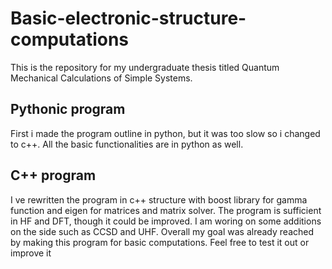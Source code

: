 # Basic-electronic-structure-computations

This is the repository for my undergraduate thesis titled Quantum Mechanical Calculations of Simple Systems.

## Pythonic program
First i made the program outline in python, but it was too slow so i changed to c++. All the basic functionalities are in python as well.

## C++ program
I ve rewritten the program in c++ structure with boost library for gamma function and eigen for matrices and matrix solver. The program is sufficient in HF and DFT, though it could be improved. I am woring on some additions on the side such as CCSD and UHF. Overall my goal was already reached by making this program for basic computations. Feel free to test it out or improve it
